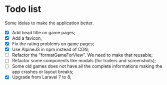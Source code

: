 # Todo list
Some ideias to make the application better.

- [x] Add head title on game pages;
- [x] Add a favicon;
- [x] Fix the rating problems on game pages;
- [x] Use AlpineJS in npm instead of CDN;
- [ ] Refactor the "formatGameForView". We need to make that reusable;
- [ ] Refactor some components like modals (for trailers and screenshots);
- [ ] Some old games does not have all the complete informations making the app crashes or layout breaks;
- [x] Upgrade from Laravel 7 to 8;
